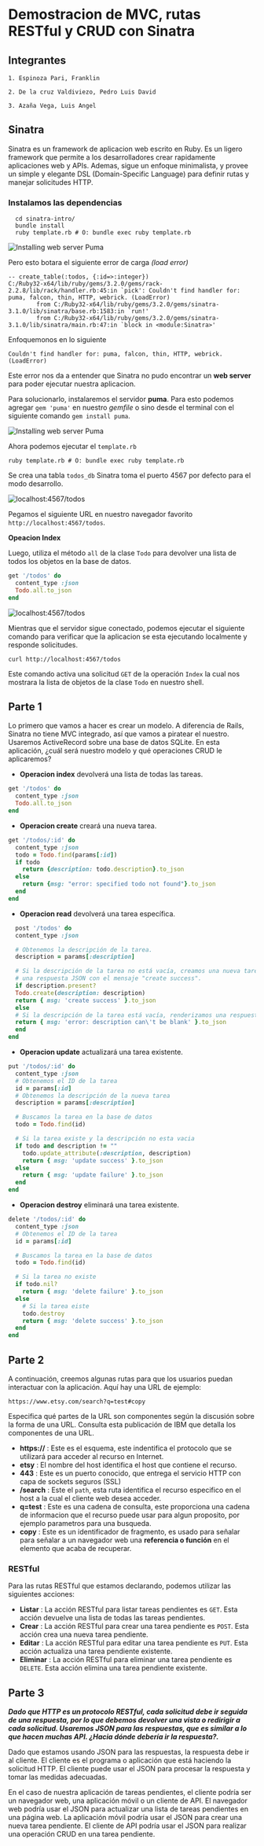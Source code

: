 # Demostracion de MVC, rutas RESTful y CRUD con Sinatra

## Integrantes
`1. Espinoza Pari, Franklin`

`2. De la cruz Valdiviezo, Pedro Luis David`

`3. Azaña Vega, Luis Angel`

## Sinatra
Sinatra es un framework de aplicacion web escrito en Ruby. Es un ligero framework que permite a los desarrolladores 
crear rapidamente aplicaciones web y APIs. Ademas, sigue un enfoque minimalista, y provee un simple y elegante DSL
(Domain-Specific Language) para definir rutas y manejar solicitudes HTTP.

### Instalamos las dependencias
~~~
  cd sinatra-intro/
  bundle install
  ruby template.rb # O: bundle exec ruby template.rb
~~~

![Installing web server Puma](assets/instalandoPuma.png)


Pero esto botara el siguiente error de carga *(load error)*
~~~
-- create_table(:todos, {:id=>:integer})
C:/Ruby32-x64/lib/ruby/gems/3.2.0/gems/rack-2.2.8/lib/rack/handler.rb:45:in `pick': Couldn't find handler for: puma, falcon, thin, HTTP, webrick. (LoadError)
        from C:/Ruby32-x64/lib/ruby/gems/3.2.0/gems/sinatra-3.1.0/lib/sinatra/base.rb:1583:in `run!'
        from C:/Ruby32-x64/lib/ruby/gems/3.2.0/gems/sinatra-3.1.0/lib/sinatra/main.rb:47:in `block in <module:Sinatra>'
~~~
Enfoquemonos en lo siguiente

`Couldn't find handler for: puma, falcon, thin, HTTP, webrick. (LoadError)`

Este error nos da a entender que Sinatra no pudo encontrar un **web server** para poder ejecutar nuestra aplicacion.

Para solucionarlo, instalaremos el servidor **puma**. Para esto podemos agregar `gem 'puma'` en nuestro *gemfile* o
sino desde el terminal con el siguiente comando `gem install puma`.

![Installing web server Puma](assets/InstalandoPuma.png)

Ahora podemos ejecutar el `template.rb`

~~~
ruby template.rb # O: bundle exec ruby template.rb
~~~

Se crea una tabla `todos_db`
Sinatra toma el puerto 4567 por defecto para el modo desarrollo.

![localhost:4567/todos](assets/execTemplate.png)

Pegamos el siguiente URL en nuestro navegador favorito `http://localhost:4567/todos`.

**Opeacion Index**

Luego, utiliza el método `all` de la clase `Todo` para devolver una lista de todos los objetos 
en la base de datos.

~~~ruby
get '/todos' do
  content_type :json
  Todo.all.to_json
end
~~~
![localhost:4567/todos](assets/localhostWeb.png)

Mientras que el servidor sigue conectado, podemos ejecutar el siguiente comando para verificar que la aplicacion
se esta ejecutando localmente y responde solicitudes. 

`curl http://localhost:4567/todos`

Este comando activa una solicitud `GET` de la operación `Index` la cual nos mostrara la lista de objetos de la clase `Todo`
en nuestro shell.

## Parte 1
Lo primero que vamos a hacer es crear un modelo. A diferencia de Rails, Sinatra no tiene MVC integrado, así que vamos a piratear el nuestro. Usaremos ActiveRecord sobre una base de datos SQLite. En esta aplicación, ¿cuál será nuestro modelo y qué operaciones CRUD le aplicaremos?

- **Operacion index** devolverá una lista de todas las tareas.
~~~ruby
get '/todos' do
  content_type :json
  Todo.all.to_json
end
~~~
- **Operacion create** creará una nueva tarea.
~~~ruby
get '/todos/:id' do
  content_type :json
  todo = Todo.find(params[:id])
  if todo
    return {description: todo.description}.to_json
  else
    return {msg: "error: specified todo not found"}.to_json
  end
end
~~~ 
- **Operacion read** devolverá una tarea específica.
~~~ruby
  post '/todos' do
  content_type :json

  # Obtenemos la descripción de la tarea.
  description = params[:description]

  # Si la descripción de la tarea no está vacía, creamos una nueva tarea y
  # una respuesta JSON con el mensaje "create success".
  if description.present?
  Todo.create(description: description)
  return { msg: 'create success' }.to_json
  else
  # Si la descripción de la tarea está vacía, renderizamos una respuesta JSON con el mensaje "error: description can't be blank".
  return { msg: 'error: description can\'t be blank' }.to_json
  end
end
~~~ 
- **Operacion update** actualizará una tarea existente.
~~~ruby
put '/todos/:id' do
  content_type :json
  # Obtenemos el ID de la tarea
  id = params[:id]
  # Obtenemos la descripción de la nueva tarea
  description = params[:description]

  # Buscamos la tarea en la base de datos
  todo = Todo.find(id)

  # Si la tarea existe y la descripción no esta vacia
  if todo and description != ""
    todo.update_attribute(:description, description)
    return { msg: 'update success' }.to_json
  else
    return { msg: 'update failure' }.to_json
  end
end
~~~
- **Operacion destroy** eliminará una tarea existente.
~~~ruby
delete '/todos/:id' do
  content_type :json
  # Obtenemos el ID de la tarea
  id = params[:id]

  # Buscamos la tarea en la base de datos
  todo = Todo.find(id)

  # Si la tarea no existe
  if todo.nil?
    return { msg: 'delete failure' }.to_json
  else
    # Si la tarea eiste
    todo.destroy
    return { msg: 'delete success' }.to_json
  end
end
~~~

## Parte 2
A continuación, creemos algunas rutas para que los usuarios puedan interactuar con la aplicación. Aquí hay una URL de ejemplo:

`https://www.etsy.com/search?q=test#copy`


Especifica qué partes de la URL son componentes según la discusión sobre la forma de una URL. Consulta esta publicación de IBM que detalla los componentes de una URL.

- **https://** : Este es el esquema, este indentifica el protocolo que se utilizará para acceder al recurso en Internet.
- **etsy** : El nombre del host identifica el host que contiene el recurso.
- **443** : Este es un puerto conocido, que entrega el servicio HTTP con capa de sockets seguros (SSL)
- **/search** : Este el `path`, esta ruta identifica el recurso especifico en el host a la cual el cliente web desea acceder.
- **q=test** : Este es una cadena de consulta, este proporciona una cadena de informacion que el recurso puede usar para algun proposito, por ejemplo parametros para una busqueda.
- **copy** : Este es un identificador de fragmento, es usado para señalar  para señalar a un navegador web una **referencia o función** en el elemento que acaba de recuperar.  

### RESTful
Para las rutas RESTful que estamos declarando, podemos utilizar las siguientes acciones:

- **Listar** : La acción RESTful para listar tareas pendientes es `GET`. Esta acción devuelve una lista de todas las tareas pendientes.
- **Crear** : La acción RESTful para crear una tarea pendiente es `POST`. Esta acción crea una nueva tarea pendiente.
- **Editar** : La acción RESTful para editar una tarea pendiente es `PUT`. Esta acción actualiza una tarea pendiente existente.
- **Eliminar** : La acción RESTful para eliminar una tarea pendiente es `DELETE`. Esta acción elimina una tarea pendiente existente.

## Parte 3

***Dado que HTTP es un protocolo RESTful, cada solicitud debe ir seguida de una respuesta, por lo que debemos devolver una vista o redirigir a cada solicitud. Usaremos JSON para las respuestas, que es similar a lo que hacen muchas API. ¿Hacia dónde debería ir la respuesta?.***

Dado que estamos usando JSON para las respuestas, la respuesta debe ir al cliente. El cliente es el programa o aplicación que está haciendo la solicitud HTTP. El cliente puede usar el JSON para procesar la respuesta y tomar las medidas adecuadas.

En el caso de nuestra aplicación de tareas pendientes, el cliente podría ser un navegador web, una aplicación móvil o un cliente de API. El navegador web podría usar el JSON para actualizar una lista de tareas pendientes en una página web. La aplicación móvil podría usar el JSON para crear una nueva tarea pendiente. El cliente de API podría usar el JSON para realizar una operación CRUD en una tarea pendiente.